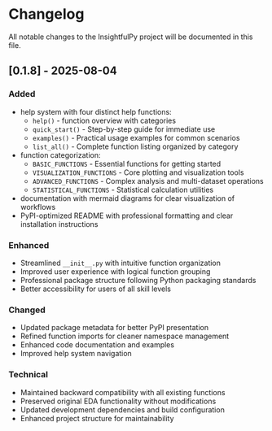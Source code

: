 # Changelog

All notable changes to the InsightfulPy project will be documented in this file.

## [0.1.8] - 2025-08-04

### Added
- help system with four distinct help functions:
  - `help()` - function overview with categories
  - `quick_start()` - Step-by-step guide for immediate use
  - `examples()` - Practical usage examples for common scenarios
  - `list_all()` - Complete function listing organized by category
- function categorization:
  - `BASIC_FUNCTIONS` - Essential functions for getting started
  - `VISUALIZATION_FUNCTIONS` - Core plotting and visualization tools
  - `ADVANCED_FUNCTIONS` - Complex analysis and multi-dataset operations
  - `STATISTICAL_FUNCTIONS` - Statistical calculation utilities
- documentation with mermaid diagrams for clear visualization of workflows
- PyPI-optimized README with professional formatting and clear installation instructions

### Enhanced
- Streamlined `__init__.py` with intuitive function organization
- Improved user experience with logical function grouping
- Professional package structure following Python packaging standards
- Better accessibility for users of all skill levels

### Changed
- Updated package metadata for better PyPI presentation
- Refined function imports for cleaner namespace management
- Enhanced code documentation and examples
- Improved help system navigation

### Technical
- Maintained backward compatibility with all existing functions
- Preserved original EDA functionality without modifications
- Updated development dependencies and build configuration
- Enhanced project structure for maintainability